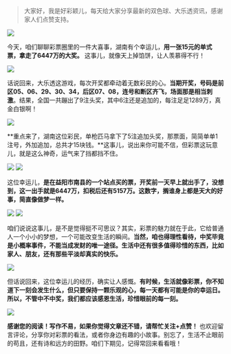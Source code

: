 
> 大家好，我是好彩颖儿，每天给大家分享最新的双色球、大乐透资讯，感谢家人们点赞支持。

![](https://cdn.jsdelivr.net/gh/wangwenjie1314/PicCDN/2024-8-4/1722731394744-image.png)


今天，咱们聊聊彩票圈里的一件大喜事，湖南有个幸运儿，**用一张15元的单式票，拿走了6447万的大奖。** 这事儿，就像天上掉馅饼，让人羡慕得不行！

![](https://cdn.jsdelivr.net/gh/wangwenjie1314/PicCDN/2024-8-4/1722731562612-image.png)


话说回来，大乐透这游戏，每次开奖都牵动着无数彩民的心。**当期开奖，号码是前区05、06、29、30、34，后区07、08，连号和断区齐飞，场面那是相当刺激**。结果，全国一共蹦出了9注头奖，其中6注还是追加的，每注足足1289万，真金白银啊！

![](https://cdn.jsdelivr.net/gh/wangwenjie1314/PicCDN/2024-8-4/1722731375875-image.png)


**重点来了，湖南这位彩民，单枪匹马拿下了5注追加头奖，那票面，简简单单1注号，外加追加，总共才15块钱。**这事儿，说出来你可能不信，但彩票这玩意儿，就是这么神奇，运气来了挡都挡不住。

![](https://cdn.jsdelivr.net/gh/wangwenjie1314/PicCDN/2024-8-14/1723624851723-image.png)
![](https://cdn.jsdelivr.net/gh/wangwenjie1314/PicCDN/2024-8-4/1722731409382-image.png)


这位幸运儿，**是在益阳市南县的一个站点买的票，开奖前一天早上就出手了，没想到，这一出手就是6447万，扣税后还有5157万。这数字，搁谁身上都是天大的好事，简直像做梦一样。**

![](https://cdn.jsdelivr.net/gh/wangwenjie1314/PicCDN/2024-8-4/1722731461842-image.png)
![](https://cdn.jsdelivr.net/gh/wangwenjie1314/PicCDN/2024-8-4/1722731475849-image.png)


咱们说说这事儿，是不是觉得挺不可思议？其实，彩票的魅力就在于此，它给普通人一个小小的梦想，一个可能改变生活的瞬间。**当然，咱也得理性看待，中奖毕竟是小概率事件，不能当成发财的唯一途径。生活中还有很多值得珍惜的东西，比如家人、朋友，还有那些平淡却真实的快乐。**

![](https://cdn.jsdelivr.net/gh/wangwenjie1314/PicCDN/2024-8-14/1723624903170-image.png)

但话说回来，这位幸运儿的经历，确实让人感慨。**有时候，生活就像彩票，你不知道下一刻会发生什么，但只要保持一颗乐观的心，每一天都有可能是你的幸运日。所以，不管中不中奖，我们都应该感恩生活，珍惜眼前的每一刻。**


![](https://cdn.jsdelivr.net/gh/wangwenjie1314/PicCDN/2024-8-14/1723625207468-image.png)


**感谢您的阅读！写作不易，如果你觉得文章还不错，请帮忙关注+点赞！** 也欢迎留言评论，分享你对彩票的看法，或者你身边有趣的小故事。别忘了，生活不止眼前的苟且，还有诗和远方的田野。咱们下期见，记得常回来看看哦！







